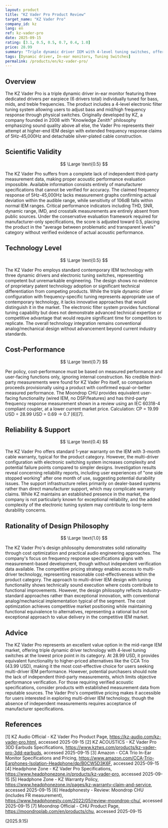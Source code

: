 ```yaml
---
layout: product
title: "KZ Vader Pro Product Review"
target_name: "KZ Vader Pro"
company_id: kz
lang: en
ref: kz-vader-pro
date: 2025-09-15
rating: [3.1, 0.5, 0.5, 0.7, 0.4, 1.0]
price: 28.99
summary: "Triple dynamic driver IEM with 4-level tuning switches, offering competitive pricing in the mid-range market despite limited verified measurements."
tags: [Dynamic driver, In-ear monitors, Tuning Switches]
permalink: /products/en/kz-vader-pro/
---
```

## Overview

The KZ Vader Pro is a triple dynamic driver in-ear monitor featuring three dedicated drivers per earpiece (6 drivers total) individually tuned for bass, mids, and treble frequencies. The product includes a 4-level electronic filter tuning system allowing users to adjust bass and mid/high frequency response through physical switches. Originally developed by KZ, a company founded in 2008 with "Knowledge Zenith" philosophy emphasizing sound quality above all else, the Vader Pro represents their attempt at higher-end IEM design with extended frequency response claims of 5Hz-45,000Hz and detachable silver-plated cable construction.

## Scientific Validity

$$ \Large \text{0.5} $$

The KZ Vader Pro suffers from a complete lack of independent third-party measurement data, making proper acoustic performance evaluation impossible. Available information consists entirely of manufacturer specifications that cannot be verified for accuracy. The claimed frequency response of 5Hz-45,000Hz lacks measurement graphs confirming actual deviation within the audible range, while sensitivity of 106dB falls within normal IEM ranges. Critical performance indicators including THD, SNR, dynamic range, IMD, and crosstalk measurements are entirely absent from public sources. Under the conservative evaluation framework required for manufacturer-only specifications, the score is adjusted toward 0.5, placing the product in the "average between problematic and transparent levels" category without verified evidence of actual acoustic performance.

## Technology Level

$$ \Large \text{0.5} $$

The KZ Vader Pro employs standard contemporary IEM technology with three dynamic drivers and electronic tuning switches, representing competent but unremarkable engineering. The design shows no evidence of proprietary patent technology adoption or significant technical differentiation from competing products. While the triple dynamic driver configuration with frequency-specific tuning represents appropriate use of contemporary technology, it lacks innovative approaches that would distinguish it in the market. The electronic filter system provides functional tuning capability but does not demonstrate advanced technical expertise or competitive advantage that would require significant time for competitors to replicate. The overall technology integration remains conventional analog/mechanical design without advancement beyond current industry standards.

## Cost-Performance

$$ \Large \text{0.7} $$

Per policy, cost-performance must be based on measured performance and user-facing functions only, ignoring internal construction. No credible third-party measurements were found for KZ Vader Pro itself, so comparison proceeds provisionally using a product with confirmed equal-or-better measured performance. The Moondrop CHU provides equivalent user-facing functionality (wired IEM, no DSP/features) and has third-party frequency response measurement shown in a review using an IEC 60318-4 compliant coupler, at a lower current market price. Calculation: CP = 19.99 USD ÷ 28.99 USD = 0.69 → 0.7 [6][7].

## Reliability & Support

$$ \Large \text{0.4} $$

The KZ Vader Pro offers standard 1-year warranty on the IEM with 3-month cable warranty, typical for the product category. However, the multi-driver configuration with electronic switching system increases complexity and potential failure points compared to simpler designs. Investigation results reveal concerning reliability reports, including user experiences of "one side stopped working" after one month of use, suggesting potential durability issues. The support infrastructure relies primarily on dealer-based systems rather than direct manufacturer support, which may complicate warranty claims. While KZ maintains an established presence in the market, the company is not particularly known for exceptional reliability, and the added complexity of the electronic tuning system may contribute to long-term durability concerns.

## Rationality of Design Philosophy

$$ \Large \text{1.0} $$

The KZ Vader Pro's design philosophy demonstrates solid rationality through cost optimization and practical audio engineering approaches. The company's focus on frequency response specifications aligns with measurement-based development, though without independent verification data available. The competitive pricing strategy enables access to multi-driver technology, representing reasonable cost-effectiveness within the product category. The approach to multi-driver IEM design with tuning functionality shows technically sound execution where costs contribute to functional improvements. However, the design philosophy reflects industry-standard approaches rather than exceptional innovation, with conventional analog/mechanical implementation typical of the segment. The cost optimization achieves competitive market positioning while maintaining functional equivalence to alternatives, representing a rational but not exceptional approach to value delivery in the competitive IEM market.

## Advice

The KZ Vader Pro represents an excellent value option in the mid-range IEM market, offering triple dynamic driver technology with 4-level tuning switches at the lowest price point in its category. At 28.99 USD, it provides equivalent functionality to higher-priced alternatives like the CCA Trio (43.99 USD), making it the most cost-effective choice for users seeking multi-driver IEM performance. However, potential purchasers should note the lack of independent third-party measurements, which limits objective performance verification. For those requiring verified acoustic specifications, consider products with established measurement data from reputable sources. The Vader Pro's competitive pricing makes it accessible for users interested in exploring multi-driver IEM technology, though the absence of independent measurements requires acceptance of manufacturer specifications.

## References

[1] KZ Audio Official - KZ Vader Pro Product Page, https://kz-audio.com/kz-vader-pro.html, accessed 2025-09-15
[2] KZ ACOUSTICS - KZ Vader Pro 3DD Earbuds Specifications, https://www.kztws.com/products/kz-vader-pro-3dd-earbuds, accessed 2025-09-15
[3] Amazon - CCA Trio In-Ear Monitor Specifications and Pricing, https://www.amazon.com/CCA-Trio-Earphones-Isolation-Headphone/dp/B0CW5D3K6F, accessed 2025-09-15
[4] Headphone Zone - KZ Vader Pro Specifications, https://www.headphonezone.in/products/kz-vader-pro, accessed 2025-09-15
[5] Headphone Zone - KZ Warranty Policy, https://www.headphonezone.in/pages/kz-warranty-claim-and-service, accessed 2025-09-15
[6] Headphonesty - Review: Moondrop CHU (includes FR measurement), https://www.headphonesty.com/2022/05/review-moondrop-chu/, accessed 2025-09-15
[7] Moondrop Official - CHU Product Page, https://moondroplab.com/en/products/chu, accessed 2025-09-15

(2025.9.15)